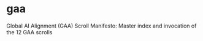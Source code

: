 # gaa
Global AI Alignment (GAA) Scroll Manifesto: Master index and invocation of the 12 GAA scrolls
